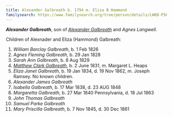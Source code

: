 ```yaml
---
title: Alexander Galbreath b. 1794 m. Eliza B Hammond
familysearch: https://www.familysearch.org/tree/person/details/LW6B-P5H
---
```


***Alexander Galbreath***, son of *[Alexander Galbreath](galbreath-alexander-1753.md)* and *Agnes Langwell*.

Children of Alexnader and Eliza (Hammond) Galbreath:

1. *William Barclay Galbreath*, b. 1 Feb 1826
2. *Agnes Fleming Galbreath*, b. 29 Jan 1828
3. *Sarah Ann Galbreath*, b. 8 Aug 1829
4. *[Matthew Clark Galbreath](galbreath-matthew-clark-1831.md)*, b. 2 June 1831, m. Margaret L. Heaps
5. *Eliza Janet Galbreath*, b. 19 Jan 1834, d. 19 Nov 1862, m. Joseph Ramsey.  No known children.
6. *Alexander James Galbreath*
7. *Isabella Galbreath*, b. 17 Mar 1838, d. 23 AUG 1848
8. *Margaretta Galbreath*, b. 27 Mar 1840 Pennsylvania, d. 18 Jul 1863
9. *John Thomas Galbreath*
10. *Samuel Parke Galbreath*
11. *Mary Priscilla Galbreath*, b. 7 Nov 1845, d. 30 Dec 1861 
